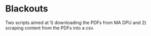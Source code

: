 # Blackouts
Two scripts aimed at 1) downloading the PDFs from MA DPU and 2) scraping content from the PDFs into a csv.

